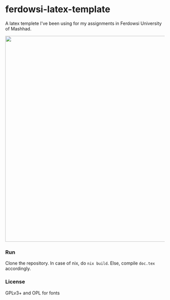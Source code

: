 # ferdowsi-latex-template
A latex templete I've been using for my assignments in Ferdowsi University of Mashhad.

<img src="https://i.imgur.com/nJARAmH.jpeg" width="650"/>

### Run
Clone the repository. In case of nix, do `nix build`. Else, compile `doc.tex` accordingly.

### License
GPLv3+ and OPL for fonts

